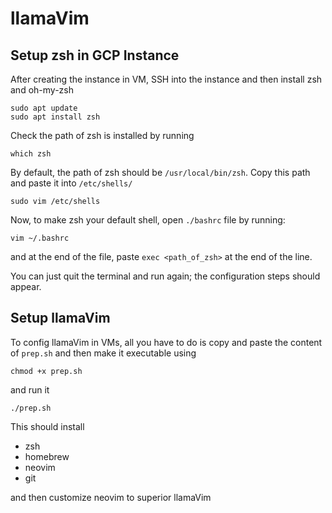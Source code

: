 # llamaVim

## Setup zsh in GCP Instance

After creating the instance in VM, SSH into the instance and then install zsh and oh-my-zsh
```
sudo apt update
sudo apt install zsh
```

Check the path of zsh is installed by running

```
which zsh
```

By default, the path of zsh should be `/usr/local/bin/zsh`. Copy this path and paste it into `/etc/shells/`

```
sudo vim /etc/shells
```

Now, to make zsh your default shell, open `./bashrc` file by running:

```
vim ~/.bashrc
```
and at the end of the file, paste `exec <path_of_zsh>` at the end of the line.

You can just quit the terminal and run again; the configuration steps should appear.


## Setup llamaVim

To config llamaVim in VMs, all you have to do is copy and paste the content of `prep.sh` and then make it executable using

`chmod +x prep.sh`

and run it

`./prep.sh`

This should install

- zsh
- homebrew
- neovim
- git

and then customize neovim to superior llamaVim
